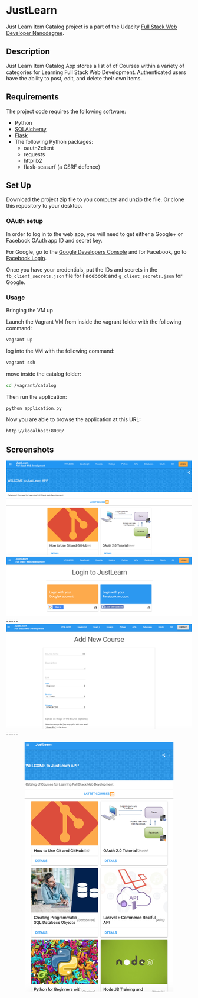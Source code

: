# JustLearn

Just Learn Item Catalog project is a part of the Udacity [Full Stack Web Developer Nanodegree](https://www.udacity.com/course/full-stack-web-developer-nanodegree--nd004).


## Description
Just Learn Item Catalog App stores a list of  of  Courses within a variety of categories for Learning Full Stack Web Development.  Authenticated users have the ability to post, edit, and delete their own items.


## Requirements
The project code requires the following software:

* Python
* [SQLAlchemy](http://www.sqlalchemy.org/) 
* [Flask](http://flask.pocoo.org/) 
* The following Python packages:
    * oauth2client
    * requests
    * httplib2
    * flask-seasurf (a CSRF defence)


## Set Up


Download the project zip file to you computer and unzip the file. Or clone this repository to your desktop.

### OAuth setup
In order to log in to the web app, you will need to get either a Google+ or Facebook OAuth app ID and secret key. 

For Google, go to the
[Google Developers Console](https://console.developers.google.com/) and for Facebook,
go to [Facebook Login](https://developers.facebook.com/products/login).

Once you have your credentials, put the IDs and secrets in the `fb_client_secrets.json`
file for Facebook and `g_client_secrets.json` for Google.


### Usage

Bringing the VM up

Launch the Vagrant VM from inside the vagrant folder with the following command:


```bash
vagrant up
```
log into the VM with the following command:

```bash
vagrant ssh
```

move inside the catalog folder:

```bash
cd /vagrant/catalog
```
Then run the application:

```bash
python application.py
```

Now you are able to browse the application at this URL:

```bash
http://localhost:8000/
```
 Screenshots
-----


<img src="https://github.com/IrinaSerova/JustLearn/blob/master/catalog/static/images/Screen1.png">

<img src="https://github.com/IrinaSerova/JustLearn/blob/master/catalog/static/images/Screen2.png">
-----
<img src="https://github.com/IrinaSerova/JustLearn/blob/master/catalog/static/images/Screen3.png">
-----

<p align="center">
  <img src="https://github.com/IrinaSerova/JustLearn/blob/master/catalog/static/images/Screen4.png" width="80%">
</p>